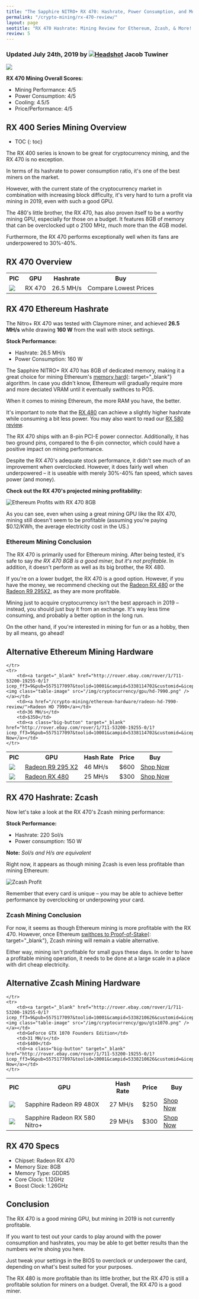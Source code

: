 ```yaml
---
title: "The Sapphire NITRO+ RX 470: Hashrate, Power Consumption, and More" 
permalink: "/crypto-mining/rx-470-review/"
layout: page
seotitle: "RX 470 Hashrate: Mining Review for Ethereum, Zcash, & More! (2019)" 
review: 5
---
```

<h3 class="page-subtitle">
	Updated July 24th, 2019 by 
	<a href="/about/"><img src="/img/profile/close.jpg" class="circle" alt="Headshot"></a>
	Jacob Tuwiner
</h3>

<img class="img-middle" src="/img/cryptocurrency/gpu/rx-470.png" />

**RX 470 Mining Overall Scores:**

* Mining Performance: 4/5
* Power Consumption: 4/5
* Cooling: 4.5/5
* Price/Performance: 4/5 

## RX 400 Series Mining Overview

* TOC
{: toc}

The RX 400 series is known to be great for cryptocurrency mining, and the RX 470 is no exception.

In terms of its hashrate to power consumption ratio, it's one of the best miners on the market. 

However, with the current state of the cryptocurrency market in combination with increasing block difficulty, it's very hard to turn a profit via mining in 2019, even with such a good GPU. 

The 480's little brother, the RX 470, has also proven itself to be a worthy mining GPU, especially for those on a budget. It features 8GB of memory that can be overclocked upt o 2100 MHz, much more than the 4GB model. 

Furthermore, the RX 470 performs exceptionally well when its fans are underpowered to 30%-40%. 

## RX 470 Overview 

<table class="basic-table" align="center">
	<tr>
		<th>PIC</th>
		<th>GPU</th>
		<th>Hashrate</th>
		<th>Buy</th>
	</tr>
	<tr>
		<td><img class="table-image" src="/img/cryptocurrency/gpu/rx-470.png" /></td>
		<td>RX 470</td>
		<td>26.5 MH/s</td>
		<td>Compare Lowest Prices</td>
	</tr>
</table> 

## RX 470 Ethereum Hashrate

The Nitro+ RX 470 was tested with Claymore miner, and achieved **26.5 MH/s** while drawing **160 W** from the wall with stock settings.

**Stock Performance:**

* Hashrate: 26.5 MH/s
* Power Consumption: 160 W

The Sapphire NITRO+ RX 470 has 8GB of dedicated memory, making it a great choice for mining Ethereum's [memory hard](https://www.vijaypradeep.com/blog/2017-04-28-ethereums-memory-hardness-explained/){: target="_blank"} algorithm. In case you didn't know, Ethereum will gradually require more and more deciated VRAM until it eventually swithces to POS. 

When it comes to mining Ethereum, the more RAM you have, the better.  

It's important to note that the [RX 480](/crypto-mining/ethereum-hardware/radeon-rx-480-review/) can achieve a slightly higher hashrate while consuming a bit less power. You may also want to read our [RX 580 review](/crypto-mining/rx-580-review/).

The RX 470 ships with an 8-pin PCI-E power connector. Additionally, it has two ground pins, compared to the 6-pin connector, which could have a positive impact on mining performance. 

Despite the RX 470's adequate stock performance, it didn't see much of an improvement when overclocked. However, it does fairly well when underpowered – it is useable with merely 30%-40% fan speed, which saves power (and money). 

**Check out the RX 470's projected mining profitability:**

![Ethereum Profits with RX 470 8GB](/img/cryptocurrency/rx-470-review/ethereum-profit.JPG)

As you can see, even when using a great mining GPU like the RX 470, mining still doesn't seem to be profitable (assuming you're paying $0.12/KWh, the average electricity cost in the US.)

### Ethereum Mining Conclusion 

The RX 470 is primarily used for Ethereum mining. After being tested, it's safe to say *the RX 470 8GB is a good miner, but it's not profitable*. In addition, it doesn't perform as well as its big brother, the RX 480. 

If you're on a lower budget, the RX 470 is a good option. However, if you have the money, we recommend checking out the [Radeon RX 480](/crypto-mining/ethereum-hardware/radeon-rx-480-review/) or the [Radeon R9 295X2](/crypto-mining/ethereum-hardware/r9-295-x2-review/), as they are more profitable. 

Mining just to acquire cryptocurrency isn't the best approach in 2019 – instead, you should just buy it from an exchange. It's way less time consuming, and probably a better option in the long run. 

On the other hand, if you're interested in mining for fun or as a hobby, then by all means, go ahead! 

## Alternative Ethereum Mining Hardware 

<table class="basic-table" align="center">
	<tr>
		<th>PIC</th>
		<th>GPU</th>
		<th>Hash Rate</th>
		<th>Price</th>
		<th>Buy</th>
	</tr>
	<tr>
		<td><a href="/crypto-mining/ethereum-hardware/r9-295-x2-review/"><img class="table-image" src="/img/cryptocurrency/gpu/r9-295-x2.png" /></a></td>
		<td><a href="/crypto-mining/ethereum-hardware/r9-295-x2-review/">Radeon R9 295 X2</a></td>
		<td>46 MH/s</td>
		<td>$600</td>
		<td><a class="big-button" target="_blank" href="http://rover.ebay.com/rover/1/711-53200-19255-0/1?icep_ff3=9&pub=5575177097&toolid=10001&campid=5338114702&customid=&icep_uq=radeon+r9+295x2&icep_sellerId=&icep_ex_kw=&icep_sortBy=12&icep_catId=&icep_minPrice=&icep_maxPrice=&ipn=psmain&icep_vectorid=229466&kwid=902099&mtid=824&kw=lg">Shop Now</a></td>
	</tr>
	<tr>
		<td><a target="_blank" href="http://rover.ebay.com/rover/1/711-53200-19255-0/1?icep_ff3=9&pub=5575177097&toolid=10001&campid=5338114702&customid=&icep_uq=radeon+rx+480&icep_sellerId=&icep_ex_kw=&icep_sortBy=12&icep_catId=&icep_minPrice=&icep_maxPrice=&ipn=psmain&icep_vectorid=229466&kwid=902099&mtid=824&kw=lg"><img class="table-image" src="/img/cryptocurrency/gpu/rx-480-8gb.png" /></a></td>
		<td><a href="/crypto-mining/ethereum-hardware/radeon-rx-480-review/">Radeon RX 480</a></td>
		<td>25 MH/s</td>
		<td>$300</td>
		<td><a class="big-button" target="_blank" href="http://rover.ebay.com/rover/1/711-53200-19255-0/1?icep_ff3=9&pub=5575177097&toolid=10001&campid=5338114702&customid=&icep_uq=radeon+rx+480&icep_sellerId=&icep_ex_kw=&icep_sortBy=12&icep_catId=&icep_minPrice=&icep_maxPrice=&ipn=psmain&icep_vectorid=229466&kwid=902099&mtid=824&kw=lg">Shop Now</a></td>
		
	</tr>
	<tr>
		<td><a target="_blank" href="http://rover.ebay.com/rover/1/711-53200-19255-0/1?icep_ff3=9&pub=5575177097&toolid=10001&campid=5338114702&customid=&icep_uq=radeon+hd+7990&icep_sellerId=&icep_ex_kw=&icep_sortBy=12&icep_catId=&icep_minPrice=&icep_maxPrice=&ipn=psmain&icep_vectorid=229466&kwid=902099&mtid=824&kw=lg"><img class="table-image" src="/img/cryptocurrency/gpu/hd-7990.png" /></a></td>
		<td><a href="/crypto-mining/ethereum-hardware/radeon-hd-7990-review/">Radeon HD 7990</a></td>
		<td>36 MH/s</td>
		<td>$350</td>
		<td><a class="big-button" target="_blank" href="http://rover.ebay.com/rover/1/711-53200-19255-0/1?icep_ff3=9&pub=5575177097&toolid=10001&campid=5338114702&customid=&icep_uq=radeon+hd+7990&icep_sellerId=&icep_ex_kw=&icep_sortBy=12&icep_catId=&icep_minPrice=&icep_maxPrice=&ipn=psmain&icep_vectorid=229466&kwid=902099&mtid=824&kw=lg">Shop Now</a></td>
	</tr>
</table> 

## RX 470 Hashrate: Zcash

Now let's take a look at the RX 470's Zcash mining performance: 

**Stock Performance:** 

* Hashrate: 220 Sol/s 
* Power consumption: 150 W 

**Note:** *Sol/s and H/s are equivalent* 

Right now, it appears as though mining Zcash is even less profitable than mining Ethereum: 

![Zcash Profit](/img/cryptocurrency/rx-470-review/zcash-profitability.JPG)

Remember that every card is unique – you may be able to achieve better performance by overclocking or underpowing your card. 

### Zcash Mining Conclusion

For now, it seems as though Ethereum mining is more profitable with the RX 470. However, once Ethereum [swithces to Proof-of-Stake](https://coincentral.com/when-will-ethereum-mining-end/){: target="_blank"}, Zcash mining will remain a viable alternative.

Either way, mining isn't profitable for small guys these days. In order to have a profitable mining operation, it needs to be done at a large scale in a place with dirt cheap electricity.  

## Alternative Zcash Mining Hardware 

<table class="basic-table" align="center">
	<tr>
		<th>PIC</th>
		<th>GPU</th>
		<th>Hash Rate</th>
		<th>Price</th>
		<th>Buy</th>
	</tr>
	<tr>
		<td><img class="table-image" src="/img/cryptocurrency/gpu/rx480.jpg" /></td>
		<td>Sapphire Radeon R9 480X</td>
		<td>27 MH/s</td>
		<td>$250</td>
		<td><a class="big-button" target="_blank" href="http://rover.ebay.com/rover/1/711-53200-19255-0/1?icep_ff3=9&pub=5575177097&toolid=10001&campid=5338210626&customid=&icep_uq=RX+480&icep_sellerId=&icep_ex_kw=&icep_sortBy=12&icep_catId=&icep_minPrice=&icep_maxPrice=&ipn=psmain&icep_vectorid=229466&kwid=902099&mtid=824&kw=lg">Shop Now</a></td>
	</tr>
	<tr>
		<td><a target="_blank" href="http://rover.ebay.com/rover/1/711-53200-19255-0/1?icep_ff3=9&pub=5575177097&toolid=10001&campid=5338210626&customid=&icep_uq=Sapphire+Radeon+RX+580+Nitro%2B&icep_sellerId=&icep_ex_kw=&icep_sortBy=12&icep_catId=&icep_minPrice=&icep_maxPrice=&ipn=psmain&icep_vectorid=229466&kwid=902099&mtid=824&kw=lg"><img class="table-image" src="/img/cryptocurrency/gpu/rx-580-nitro.jpg" /></a></td>
		<td>Sapphire Radeon RX 580 Nitro+</td>
		<td>29 MH/s</td>
		<td>$300</td>
		<td><a class="big-button" target="_blank" href="http://rover.ebay.com/rover/1/711-53200-19255-0/1?icep_ff3=9&pub=5575177097&toolid=10001&campid=5338210626&customid=&icep_uq=Sapphire+Radeon+RX+580+Nitro%2B&icep_sellerId=&icep_ex_kw=&icep_sortBy=12&icep_catId=&icep_minPrice=&icep_maxPrice=&ipn=psmain&icep_vectorid=229466&kwid=902099&mtid=824&kw=lg">Shop Now</a></td>
		
	</tr>
	<tr>
		<td><a target="_blank" href="http://rover.ebay.com/rover/1/711-53200-19255-0/1?icep_ff3=9&pub=5575177097&toolid=10001&campid=5338210626&customid=&icep_uq=NVIDIA+GeForce+GTX+1070+Founders+Edition&icep_sellerId=&icep_ex_kw=&icep_sortBy=12&icep_catId=&icep_minPrice=&icep_maxPrice=&ipn=psmain&icep_vectorid=229466&kwid=902099&mtid=824&kw=lg"><img class="table-image" src="/img/cryptocurrency/gpu/gtx1070.png" /></a></td>
		<td>GeForce GTX 1070 Founders Edition</td>
		<td>31 MH/s</td>
		<td>$400</td>
		<td><a class="big-button" target="_blank" href="http://rover.ebay.com/rover/1/711-53200-19255-0/1?icep_ff3=9&pub=5575177097&toolid=10001&campid=5338210626&customid=&icep_uq=NVIDIA+GeForce+GTX+1070+Founders+Edition&icep_sellerId=&icep_ex_kw=&icep_sortBy=12&icep_catId=&icep_minPrice=&icep_maxPrice=&ipn=psmain&icep_vectorid=229466&kwid=902099&mtid=824&kw=lg">Shop Now</a></td>
	</tr>
</table>

## RX 470 Specs

* Chipset: Radeon RX 470
* Memory Size: 8GB 
* Memory Type: GDDR5 
* Core Clock: 1.12GHz
* Boost Clock: 1.26GHz  

## Conclusion

The RX 470 is a good mining GPU, but mining in 2019 is not currently profitable. 

If you want to test out your cards to play around with the power consumption and hashrates, you may be able to get better results than the numbers we're shoing you here. 

Just tweak your settings in the BIOS to overclock or underpower the card, depending on what's best suited for your purposes. 

The RX 480 is more profitable than its little brother, but the RX 470 is still a profitable solution for miners on a budget. Overall, the RX 470 is a good miner. 